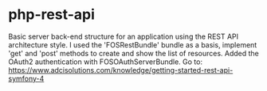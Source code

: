 # php-rest-api
Basic server back-end structure for an application using the REST API architecture style. I used the  'FOSRestBundle' bundle as a basis, implement 'get' and 'post' methods to create and show the list of resources. Added the OAuth2 authentication with FOSOAuthServerBundle.
Go to: https://www.adcisolutions.com/knowledge/getting-started-rest-api-symfony-4
